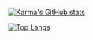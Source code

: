 [![Karma's GitHub stats](https://github-readme-stats.vercel.app/api?username=Ie-Karma&show_icons=true&theme=highcontrast&count_private=true&include_all_commits=true)](https://github.com/Ie-Karma/github-readme-stats)

[![Top Langs](https://github-readme-stats.vercel.app/api/top-langs/?username=Ie-Karma&hide_progress=false&show_icons=true&theme=highcontrast&count_private=true&include_all_commits=true)](https://github.com/Ie-Karma/github-readme-stats)

